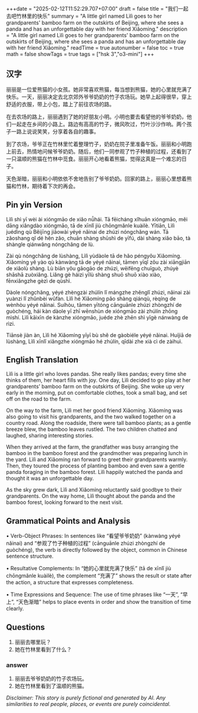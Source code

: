 +++date = "2025-02-12T11:52:29.707+07:00"
draft = false
title = "我们一起去吧竹林里的快乐"
summary = "A little girl named Lìlì goes to her grandparents' bamboo farm on the outskirts of Beijing, where she sees a panda and has an unforgettable day with her friend Xiǎomíng."
description = "A little girl named Lìlì goes to her grandparents' bamboo farm on the outskirts of Beijing, where she sees a panda and has an unforgettable day with her friend Xiǎomíng."
readTime = true
autonumber = false
toc = true
math = false
showTags = true
tags = ["hsk 3","o3-mini"]
+++

## 汉字

丽丽是一位爱熊猫的小女孩。她非常喜欢熊猫，每当想到熊猫，她的心里就充满了快乐。一天，丽丽决定去北京郊外爷爷奶奶的竹子农场玩。她早上起得很早，穿上舒适的衣服，带上小包，踏上了前往农场的路。

在去农场的路上，丽丽遇到了她的好朋友小明。小明也要去看望他的爷爷奶奶，他们一起走在乡间的小路上。路边有高高的竹子，微风吹过，竹叶沙沙作响。两个孩子一路上说说笑笑，分享着各自的趣事。

到了农场，爷爷正在竹林里忙着整理竹子，奶奶在院子里准备午饭。丽丽和小明跑上前去，热情地问候爷爷奶奶。随后，他们一同参观了竹子种植的过程，还看到了一只温顺的熊猫在竹林中觅食。丽丽开心地看着熊猫，觉得这真是一个难忘的日子。

天色渐暗，丽丽和小明依依不舍地告别了爷爷奶奶。回家的路上，丽丽心里想着熊猫和竹林，期待着下次的再会。

## Pin yin Version

Lìlì shì yī wèi ài xióngmāo de xiǎo nǚhái. Tā fēicháng xǐhuān xióngmāo, měi dāng xiǎngdào xióngmāo, tā de xīnlǐ jiù chōngmǎnle kuàilè. Yītiān, Lìlì juédìng qù Běijīng jiāowài yéyé nǎinai de zhúzi nóngchǎng wán. Tā zǎoshang qǐ dé hěn zǎo, chuān shàng shūshì de yīfú, dài shàng xiǎo bāo, tà shàngle qiánwǎng nóngchǎng de lù.

Zài qù nóngchǎng de lùshàng, Lìlì yùdàole tā de hǎo péngyǒu Xiǎomíng. Xiǎomíng yě yào qù kànwàng tā de yéyé nǎinai, tāmen yīqǐ zǒu zài xiāngjiān de xiǎolù shàng. Lù biān yǒu gāogāo de zhúzi, wēifēng chuīguò, zhúyè shāshā zuòxiǎng. Liǎng gè háizi yīlù shàng shuō shuō xiào xiào, fēnxiǎngzhe gèzì de qùshì.

Dàole nóngchǎng, yéyé zhèngzài zhúlín lǐ mángzhe zhěnglǐ zhúzi, nǎinai zài yuànzi lǐ zhǔnbèi wǔfàn. Lìlì hé Xiǎomíng pǎo shàng qiánqù, rèqíng de wènhòu yéyé nǎinai. Suíhòu, tāmen yītóng cānguānle zhúzi zhòngzhí de guòchéng, hái kàn dàole yī zhī wēnshùn de xióngmāo zài zhúlín zhōng mìshí. Lìlì kāixīn de kànzhe xióngmāo, juéde zhè zhēn shì yīgè nánwàng de rìzi.

Tiānsè jiàn àn, Lìlì hé Xiǎomíng yīyī bù shě de gàobiéle yéyé nǎinai. Huíjiā de lùshàng, Lìlì xīnlǐ xiǎngzhe xióngmāo hé zhúlín, qīdài zhe xià cì de zàihuì.

## English Translation

Lìlì is a little girl who loves pandas. She really likes pandas; every time she thinks of them, her heart fills with joy. One day, Lìlì decided to go play at her grandparents’ bamboo farm on the outskirts of Beijing. She woke up very early in the morning, put on comfortable clothes, took a small bag, and set off on the road to the farm.

On the way to the farm, Lìlì met her good friend Xiǎomíng. Xiǎomíng was also going to visit his grandparents, and the two walked together on a country road. Along the roadside, there were tall bamboo plants; as a gentle breeze blew, the bamboo leaves rustled. The two children chatted and laughed, sharing interesting stories.

When they arrived at the farm, the grandfather was busy arranging the bamboo in the bamboo forest and the grandmother was preparing lunch in the yard. Lìlì and Xiǎomíng ran forward to greet their grandparents warmly. Then, they toured the process of planting bamboo and even saw a gentle panda foraging in the bamboo forest. Lìlì happily watched the panda and thought it was an unforgettable day.

As the sky grew dark, Lìlì and Xiǎomíng reluctantly said goodbye to their grandparents. On the way home, Lìlì thought about the panda and the bamboo forest, looking forward to the next visit.

## Grammatical Points and Analysis

• Verb-Object Phrases: In sentences like “看望爷爷奶奶” (kànwàng yéyé nǎinai) and “参观了竹子种植的过程” (cānguānle zhúzi zhòngzhí de guòchéng), the verb is directly followed by the object, common in Chinese sentence structure.

• Resultative Complements: In “她的心里就充满了快乐” (tā de xīnlǐ jiù chōngmǎnle kuàilè), the complement “充满了” shows the result or state after the action, a structure that expresses completeness.

• Time Expressions and Sequence: The use of time phrases like “一天”, “早上”, “天色渐暗” helps to place events in order and show the transition of time clearly.

## Questions

1. 丽丽去哪里玩？  
2. 她在竹林里看到了什么？

### answer

1. 丽丽去爷爷奶奶的竹子农场玩。  
2. 她在竹林里看到了温顺的熊猫。

*Disclaimer: This story is purely fictional and generated by AI. Any similarities to real people, places, or events are purely coincidental.*